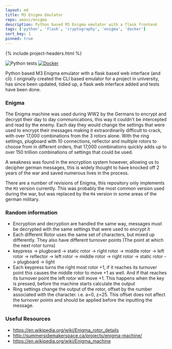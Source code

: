 ```yaml
---
layout: md
title: M3 Enigma Emulator
repo: weavc/enigma
description: Python based M3 Enigma emulator with a flask frontend
tags: ['python', 'flask', 'cryptography', 'enigma', 'docker']
sort_key: 1
pinned: true
---
```


{% include project-headers.html %}

![Python tests](https://github.com/weavc/enigma/workflows/Python%20tests/badge.svg)
[![Docker](https://img.shields.io/badge/docker-releases-blue?logo=docker)](https://github.com/weavc/enigma/packages?ecosystem=docker)

Python based M3 Enigma emulator with a flask based web interface (and cli). I originally created the CLI based emulator for a project in university, has since been updated, tidied up, a flask web interface added and tests have been done.

### Enigma

The Enigma machine was used during WW2 by the Germans to encrypt and decrypt their day to day communications, this way it couldn't be intercepted and read by the enemy. Each day they would change the settings that were used to encrypt their messages making it extraordinarily difficult to crack, with over 17,000 combinations from the 3 rotors alone. With the ring settings, plugboard with 10 connections, reflector and multiple rotors to choose from in different orders, that 17,000 combinations quickly adds up to over 150 trillion combinations of settings that could be used.

A weakness was found in the encryption system however, allowing us to decipher german messages, this is widely thought to have knocked off 2 years of the war and saved numerous lives in the process.

There are a number of revisions of Enigma, this repository only implements the `M3` version currently. This was probably the most common version used during the war, but was replaced by the `M4` version in some areas of the german military.

### Random information

- Encryption and decryption are handled the same way, messages must be decrypted with the same settings that were used to encrypt it
- Each different Rotor uses the same set of characters, but mixed up differently. They also have different turnover points (The point at which the next rotor turns)
- keypress -> plugboard -> static rotor -> right rotor -> middle rotor -> left rotor -> reflector -> left rotor -> middle rotor -> right rotor -> static rotor -> plugboard -> light
- Each keypress turns the right most rotor +1, if it reaches its turnover point this causes the middle rotor to move +1 as well. And if that reaches its turnover point the left rotor will move +1. This happens when the key is pressed, before the machine starts calculate the output
- Ring settings change the output of the rotor, offset by the number associated with the character. i.e. a=0, z=25. This offset does not affect the turnover points and should be applied before the inputting the message.

### Useful Resources

- https://en.wikipedia.org/wiki/Enigma_rotor_details
- http://summersidemakerspace.ca/projects/enigma-machine/
- https://en.wikipedia.org/wiki/Enigma_machine

<!--- 
### Embeded demo 

[https://enigma.weav.ovh](https://enigma.weav.ovh)

{% include enigma-iframe.html %}
-->

